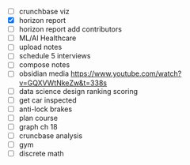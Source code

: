 - [ ] crunchbase viz
- [x] horizon report
- [ ] horizon report add contributors
- [ ] ML/AI Healthcare
- [ ] upload notes
- [ ] schedule 5 interviews
- [ ] compose notes
- [ ] obsidian media https://www.youtube.com/watch?v=GQXVWtNkeZw&t=338s
- [ ] data science design ranking scoring
- [ ] get car inspected
- [ ] anti-lock brakes
- [ ] plan course
- [ ] graph ch 18
- [ ]  cruncbase analysis
- [ ] gym
- [ ] discrete math
